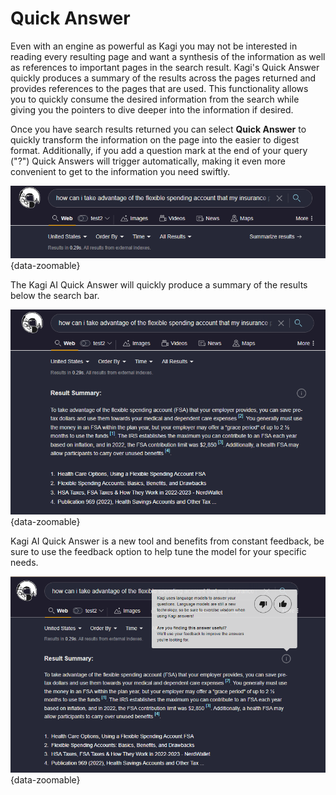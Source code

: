 # Quick Answer

Even with an engine as powerful as Kagi you may not be interested in reading every resulting page and want a synthesis of the information as well as references to important pages in the search result. Kagi's Quick Answer quickly produces a summary of the results across the pages returned and provides references to the pages that are used. This functionality allows you to quickly consume the desired information from the search while giving you the pointers to dive deeper into the information if desired.

Once you have search results returned you can select **Quick Answer** to quickly transform the information on the page into the easier to digest format. Additionally, if you add a question mark at the end of your query ("?") Quick Answers will trigger automatically, making it even more convenient to get to the information you need swiftly.

![Summarizer](media/summarize.png){data-zoomable}

The Kagi AI Quick Answer will quickly produce a summary of the results below the search bar.

![Summary Results](media/summarized_results.png){data-zoomable}

Kagi AI Quick Answer is a new tool and benefits from constant feedback, be sure to use the feedback option to help tune the model for your specific needs.

![Summary Feedback](media/summarize_feedback.png){data-zoomable}

